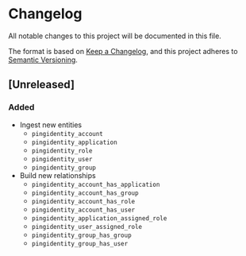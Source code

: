 # Changelog

All notable changes to this project will be documented in this file.

The format is based on [Keep a Changelog](https://keepachangelog.com/en/1.0.0/),
and this project adheres to
[Semantic Versioning](https://semver.org/spec/v2.0.0.html).

## [Unreleased]

### Added

- Ingest new entities
  - `pingidentity_account`
  - `pingidentity_application`
  - `pingidentity_role`
  - `pingidentity_user`
  - `pingidentity_group`
- Build new relationships
  - `pingidentity_account_has_application`
  - `pingidentity_account_has_group`
  - `pingidentity_account_has_role`
  - `pingidentity_account_has_user`
  - `pingidentity_application_assigned_role`
  - `pingidentity_user_assigned_role`
  - `pingidentity_group_has_group`
  - `pingidentity_group_has_user`
